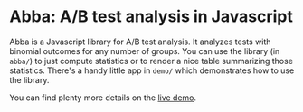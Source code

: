 # Abba: A/B test analysis in Javascript

Abba is a Javascript library for A/B test analysis. It analyzes tests with binomial outcomes for any
number of groups. You can use the library (in `abba/`) to just compute statistics or to render a
nice table summarizing those statistics. There's a handy little app in `demo/` which demonstrates
how to use the library.

You can find plenty more details on the [live demo](http://www.thumbtack.com/labs/abba).